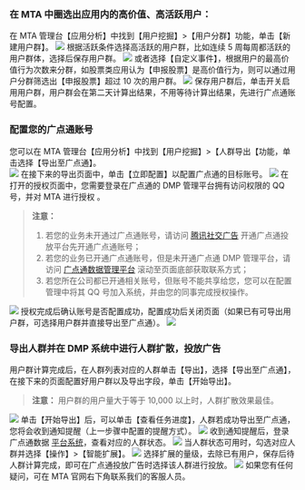 ### 在 MTA 中圈选出应用内的高价值、高活跃用户：
在 MTA 管理台【应用分析】中找到【用户挖掘】>【用户分群】功能，单击【新建用户群】。
![](http://imgcache.tce.fsphere.cn/static/mc.qcloudimg.com/static/img/34ec55e936c5abb354cf27fae10275c7/image.png)
根据活跃条件选择高活跃的用户群，比如连续 5 周每周都活跃的用户群体，选择后保存用户群。
![](http://imgcache.tce.fsphere.cn/static/mc.qcloudimg.com/static/img/f8420876eee746c7f431adaf35d544a8/image.png)
或者选择【自定义事件】，根据用户的最高价值行为次数来分群，如股票类应用认为【申报股票】是高价值行为，则可以通过用户分群筛选出【申报股票】超过 10 次的用户群。
![](http://imgcache.tce.fsphere.cn/static/mc.qcloudimg.com/static/img/143bd1862017b7c0b2027ec253ccc39e/image.png)
保存用户群后，单击开关启用用户群，用户群会在第二天计算出结果，不用等待计算出结果，先进行广点通账号配置。

### 配置您的广点通账号
您可以在 MTA 管理台【应用分析】中找到【用户挖掘】>【人群导出【功能，单击选择【导出至广点通】。  
![](http://imgcache.tce.fsphere.cn/static/mc.qcloudimg.com/static/img/d5bb1e2efff3e91581ae721d991325d7/image.png)
在接下来的导出页面中，单击【立即配置】以配置广点通的目标账号。
![](http://imgcache.tce.fsphere.cn/static/mc.qcloudimg.com/static/img/4c88e59c7de077e4618b6257b054a406/image.png)
在打开的授权页面中，您需要登录在广点通的 DMP 管理平台拥有访问权限的 QQ 号，并对 MTA 进行授权 。

>**注意：**
>1. 若您的业务未开通过广点通账号，请访问 [腾讯社交广告](http://e.qq.com/ads) 开通广点通投放平台先开通广点通账号；
>2. 若您的业务已开通广点通账号，但是未开通广点通 DMP 管理平台，请访问 [广点通数据管理平台](http://de.qq.com/contact.html) 滚动至页面底部获取联系方式；
>3. 若您所在公司都已开通相关账号，但账号不能共享给您，您可以在配置管理中将其 QQ 号加入系统，并由您的同事完成授权操作。

![](http://imgcache.tce.fsphere.cn/static/mc.qcloudimg.com/static/img/f076470776c01d0738974bb5377494ec/image.png)
授权完成后确认账号是否配置成功，配置成功后关闭页面（如果已有可导出用户群，可选择用户群并直接导出至广点通）。
![](http://imgcache.tce.fsphere.cn/static/mc.qcloudimg.com/static/img/dca25fe280d87bd5b7abac7e25942278/image.png)

### 导出人群并在 DMP 系统中进行人群扩散，投放广告
用户群计算完成后，在人群列表对应的人群单击【导出】，选择【导出至广点通】，在接下来的页面配置好用户群以及导出字段，单击【开始导出】。
>**注意：**
>用户群的用户量大于等于 10,000 以上时，人群扩散效果最佳。 

![](http://imgcache.tce.fsphere.cn/static/mc.qcloudimg.com/static/img/5eb8320ab08b8aeec7499a1737a3332e/image.png)
单击【开始导出】后，可以单击【查看任务进度】，人群若成功导出至广点通，您将会收到通知提醒（上一步骤中配置的提醒方式）。
![](http://imgcache.tce.fsphere.cn/static/mc.qcloudimg.com/static/img/01b32de5b1c6721abb1937e56069b546/image.png)
收到通知提醒后，登录广点通数据 [平台系统](http://de.qq.com/)，查看对应的人群状态。
![](http://imgcache.tce.fsphere.cn/static/mc.qcloudimg.com/static/img/1fb79242d503e10c1458fe602792661a/image.png)
当人群状态可用时，勾选对应人群并选择【操作】>【智能扩展】。
![](http://imgcache.tce.fsphere.cn/static/mc.qcloudimg.com/static/img/1c443c584bf498a4e6f1c4ac77d1646e/image.png)
选择扩展的量级，去除已有用户，保存后待人群计算完成，即可在广点通投放广告时选择该人群进行投放。
![](http://imgcache.tce.fsphere.cn/static/mc.qcloudimg.com/static/img/52c84fb577e3266c0645e11bcabec397/image.png)
如果您有任何疑问，可在 MTA 官网右下角联系我们的客服人员。

